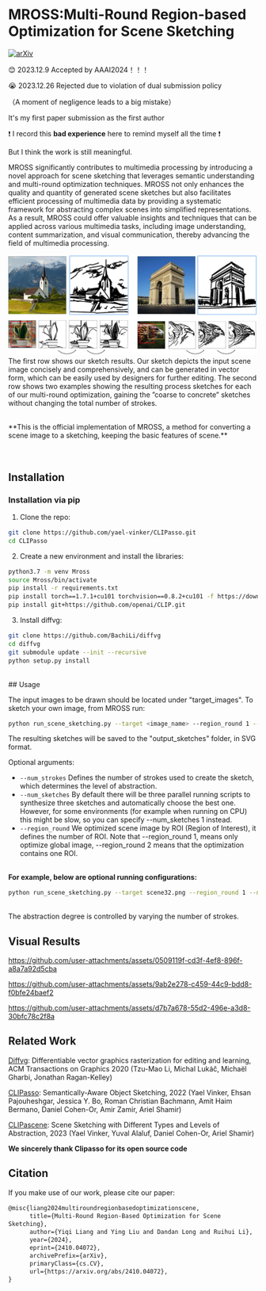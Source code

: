 # MROSS:Multi-Round Region-based Optimization for Scene Sketching

[![arXiv](https://img.shields.io/badge/arXiv-2410.04072-b31b1b.svg)](https://arxiv.org/abs/2410.04072)

😊 2023.12.9 Accepted by AAAI2024！！！

😭 2023.12.26 Rejected due to violation of dual submission policy

（A moment of negligence leads to a big mistake）

It's my first paper submission as the first author

❗ I record this **bad experience** here to remind myself all the time ❗

But I think the work is still meaningful. 

MROSS significantly contributes to multimedia processing by introducing a novel approach for scene sketching that leverages semantic understanding and multi-round optimization techniques. MROSS not only enhances the quality and quantity of generated scene sketches but also facilitates efficient processing of multimedia data by providing a systematic framework for abstracting complex scenes into simplified representations. As a result, MROSS could offer valuable insights and techniques that can be applied across various multimedia tasks, including image understanding, content summarization, and visual communication, thereby advancing the field of multimedia processing.

![](repo_images/teaser.jpg?raw=true)
The first row shows our sketch results. Our sketch depicts the input scene image concisely and comprehensively, and
can be generated in vector form, which can be easily used by designers for further editing. The second row shows two examples
showing the resulting process sketches for each of our multi-round optimization, gaining the ”coarse to concrete” sketches
without changing the total number of strokes.

<br>
**This is the official implementation of MROSS, a method for converting a scene image to a sketching, keeping the basic features of scene.** <br>
<br>

<br>

## Installation
### Installation via pip
1.  Clone the repo:
```bash
git clone https://github.com/yael-vinker/CLIPasso.git
cd CLIPasso
```
2. Create a new environment and install the libraries:
```bash
python3.7 -m venv Mross
source Mross/bin/activate
pip install -r requirements.txt
pip install torch==1.7.1+cu101 torchvision==0.8.2+cu101 -f https://download.pytorch.org/whl/torch_stable.html
pip install git+https://github.com/openai/CLIP.git
```
3. Install diffvg:
```bash
git clone https://github.com/BachiLi/diffvg
cd diffvg
git submodule update --init --recursive
python setup.py install
```
<br>
## Usage

<!-- #### Run a model on your own image -->

The input images to be drawn should be located under "target_images".
To sketch your own image, from MROSS run:
```bash
python run_scene_sketching.py --target <image_name> --region_round 1 --num_strokes 48  --num_sketches 1
```
The resulting sketches will be saved to the "output_sketches" folder, in SVG format.

Optional arguments:
* ```--num_strokes``` Defines the number of strokes used to create the sketch, which determines the level of abstraction.
* ```--num_sketches``` By default there will be three parallel running scripts to synthesize three sketches and automatically choose the best one. However, for some environments (for example when running on CPU) this might be slow, so you can specify --num_sketches 1 instead.
* ```--region_round```  We optimized scene image by ROI (Region of Interest), it defines the number of ROI. Note that --region_round 1, means only optimize global image, --region_round 2 means that the optimization contains one ROI.


<br>
<b>For example, below are optional running configurations:</b>
<br>

```bash
python run_scene_sketching.py --target scene32.png --region_round 1 --num_strokes 48  --num_sketches 1
```
<br> The abstraction degree is controlled by varying the number of strokes.

## Visual Results
https://github.com/user-attachments/assets/0509119f-cd3f-4ef8-896f-a8a7a92d5cba

https://github.com/user-attachments/assets/9ab2e278-c459-44c9-bdd8-f0bfe24baef2

https://github.com/user-attachments/assets/d7b7a678-55d2-496e-a3d8-30bfc78c2f8a


## Related Work
[Diffvg](https://github.com/BachiLi/diffvg): Differentiable vector graphics rasterization for editing and learning, ACM Transactions on Graphics 2020 (Tzu-Mao Li, Michal Lukáč, Michaël Gharbi, Jonathan Ragan-Kelley)

[CLIPasso](https://arxiv.org/abs/2202.05822): Semantically-Aware Object Sketching, 2022 (Yael Vinker, Ehsan Pajouheshgar, Jessica Y. Bo, Roman Christian Bachmann, Amit Haim Bermano, Daniel Cohen-Or, Amir Zamir, Ariel Shamir)

[CLIPascene](https://arxiv.org/abs/2211.17256): Scene Sketching with Different Types and Levels of Abstraction, 2023 (Yael Vinker, Yuval Alaluf, Daniel Cohen-Or, Ariel Shamir)

**We sincerely thank Clipasso for its open source code**
## Citation
If you make use of our work, please cite our paper:

```
@misc{liang2024multiroundregionbasedoptimizationscene,
      title={Multi-Round Region-Based Optimization for Scene Sketching}, 
      author={Yiqi Liang and Ying Liu and Dandan Long and Ruihui Li},
      year={2024},
      eprint={2410.04072},
      archivePrefix={arXiv},
      primaryClass={cs.CV},
      url={https://arxiv.org/abs/2410.04072}, 
}
```


